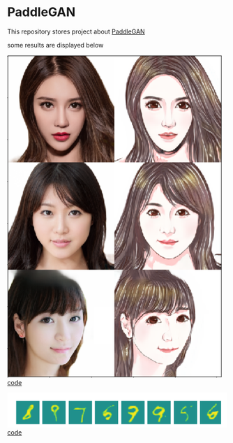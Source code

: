 # PaddleGAN
This repository stores project about [PaddleGAN](https://aistudio.baidu.com/aistudio/education/group/info/16651)

some results are displayed below

![cartoon](https://github.com/thunderstudying/PaddleGAN/blob/master/pics/cartoon.png)
[code](https://github.com/thunderstudying/PaddleGAN/blob/master/paddleGAN-2.ipynb)

![number generation](https://github.com/thunderstudying/PaddleGAN/blob/master/pics/number%20generation.png)
[code](https://github.com/thunderstudying/PaddleGAN/blob/master/PaddleGAN-3.ipynb)
